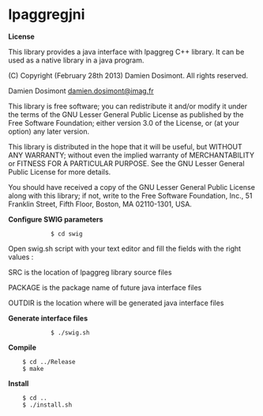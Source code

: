 lpaggregjni
===========


__License__

This library provides a java interface with lpaggreg C++ library.
It can be used as a native library in a java program.

(C) Copyright (February 28th 2013) Damien Dosimont. All rights reserved.

Damien Dosimont <damien.dosimont@imag.fr>

This library is free software; you can redistribute it and/or modify it
under the terms of the GNU Lesser General Public License as published by
the Free Software Foundation; either version 3.0 of the License, or
(at your option) any later version.

This library is distributed in the hope that it will be useful, but
WITHOUT ANY WARRANTY; without even the implied warranty of MERCHANTABILITY
or FITNESS FOR A PARTICULAR PURPOSE. See the GNU Lesser General Public
License for more details.

You should have received a copy of the GNU Lesser General Public
License along with this library; if not, write to the Free Software
Foundation, Inc., 51 Franklin Street, Fifth Floor, Boston, MA  02110-1301,
USA.

__Configure SWIG parameters__

                $ cd swig

Open swig.sh script with your text editor and fill the fields with the
right values :

SRC is the location of lpaggreg library source files

PACKAGE is the package name of future java interface files

OUTDIR is the location where will be generated java interface files

__Generate interface files__

                $ ./swig.sh

__Compile__

  		$ cd ../Release
		$ make
		
__Install__

		$ cd ..
		$ ./install.sh

